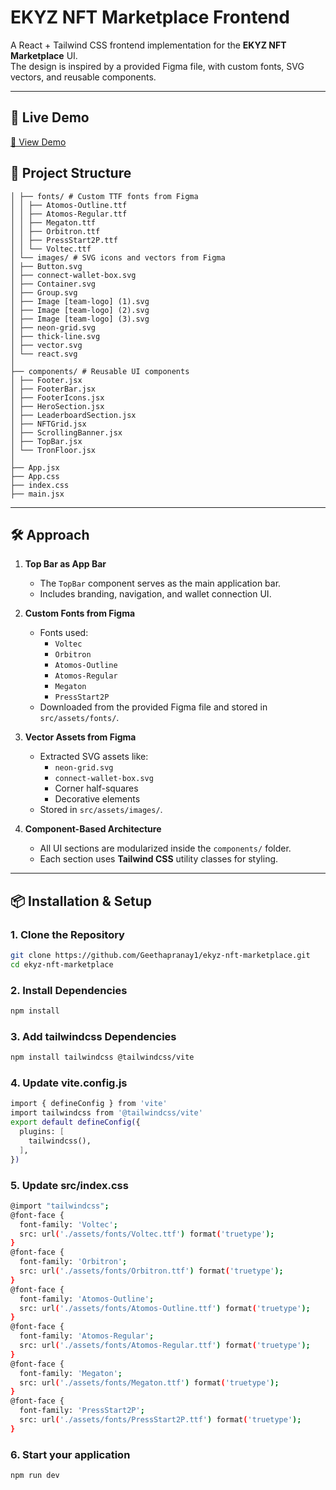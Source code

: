 # EKYZ NFT Marketplace Frontend

A React + Tailwind CSS frontend implementation for the **EKYZ NFT Marketplace** UI.  
The design is inspired by a provided Figma file, with custom fonts, SVG vectors, and reusable components.

---
## 🚀 Live Demo
[🔗 View Demo](https://ekyz-nft-marketplace.vercel.app/)

## 🚀 Project Structure
```├── assets/
│ ├── fonts/ # Custom TTF fonts from Figma
│ │ ├── Atomos-Outline.ttf
│ │ ├── Atomos-Regular.ttf
│ │ ├── Megaton.ttf
│ │ ├── Orbitron.ttf
│ │ ├── PressStart2P.ttf
│ │ └── Voltec.ttf
│ └── images/ # SVG icons and vectors from Figma
│ ├── Button.svg
│ ├── connect-wallet-box.svg
│ ├── Container.svg
│ ├── Group.svg
│ ├── Image [team-logo] (1).svg
│ ├── Image [team-logo] (2).svg
│ ├── Image [team-logo] (3).svg
│ ├── neon-grid.svg
│ ├── thick-line.svg
│ ├── vector.svg
│ └── react.svg
│
├── components/ # Reusable UI components
│ ├── Footer.jsx
│ ├── FooterBar.jsx
│ ├── FooterIcons.jsx
│ ├── HeroSection.jsx
│ ├── LeaderboardSection.jsx
│ ├── NFTGrid.jsx
│ ├── ScrollingBanner.jsx
│ ├── TopBar.jsx
│ └── TronFloor.jsx
│
├── App.jsx
├── App.css
├── index.css
├── main.jsx
```



---

## 🛠 Approach

1. **Top Bar as App Bar**  
   - The `TopBar` component serves as the main application bar.
   - Includes branding, navigation, and wallet connection UI.

2. **Custom Fonts from Figma**  
   - Fonts used:
     - `Voltec`
     - `Orbitron`
     - `Atomos-Outline`
     - `Atomos-Regular`
     - `Megaton`
     - `PressStart2P`
   - Downloaded from the provided Figma file and stored in `src/assets/fonts/`.

3. **Vector Assets from Figma**  
   - Extracted SVG assets like:
     - `neon-grid.svg`
     - `connect-wallet-box.svg`
     - Corner half-squares
     - Decorative elements
   - Stored in `src/assets/images/`.

4. **Component-Based Architecture**  
   - All UI sections are modularized inside the `components/` folder.
   - Each section uses **Tailwind CSS** utility classes for styling.

---

## 📦 Installation & Setup

### 1. Clone the Repository
```bash
git clone https://github.com/Geethapranay1/ekyz-nft-marketplace.git
cd ekyz-nft-marketplace
```
### 2. Install Dependencies
```bash
npm install
```

### 3. Add tailwindcss Dependencies
```bash
npm install tailwindcss @tailwindcss/vite
```

### 4. Update vite.config.js
```bash
import { defineConfig } from 'vite'
import tailwindcss from '@tailwindcss/vite'
export default defineConfig({
  plugins: [
    tailwindcss(),
  ],
})
```

### 5. Update src/index.css
```bash
@import "tailwindcss";
@font-face {
  font-family: 'Voltec';
  src: url('./assets/fonts/Voltec.ttf') format('truetype');
}
@font-face {
  font-family: 'Orbitron';
  src: url('./assets/fonts/Orbitron.ttf') format('truetype');
}
@font-face {
  font-family: 'Atomos-Outline';
  src: url('./assets/fonts/Atomos-Outline.ttf') format('truetype');
}
@font-face {
  font-family: 'Atomos-Regular';
  src: url('./assets/fonts/Atomos-Regular.ttf') format('truetype');
}
@font-face {
  font-family: 'Megaton';
  src: url('./assets/fonts/Megaton.ttf') format('truetype');
}
@font-face {
  font-family: 'PressStart2P';
  src: url('./assets/fonts/PressStart2P.ttf') format('truetype');
}

```


### 6. Start your application
```bash
npm run dev
```


